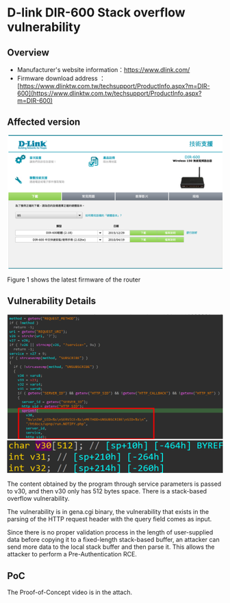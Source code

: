 # D-link DIR-600 Stack overflow vulnerability

## Overview

- Manufacturer's website information：https://www.dlink.com/
- Firmware download address ： [https://www.dlinktw.com.tw/techsupport/ProductInfo.aspx?m=DIR-600](https://www.dlinktw.com.tw/techsupport/ProductInfo.aspx?m=DIR-600)

## Affected version
![1](img/1.png)

Figure 1 shows the latest firmware of the router

## Vulnerability Details
![2](img/2.png)
![3](img/3.png)

The content obtained by the program through service parameters is passed to v30, and then v30 only has 512 bytes space. There is a stack-based overflow vulnerability.

The vulnerability is in gena.cgi binary, the vulnerability that exists in the parsing of the HTTP request header with the query field comes as input. 

Since there is no proper validation process in the length of user-supplied data before copying it to a fixed-length stack-based buffer, an attacker can send more data to the local stack buffer and then parse it. This allows the attacker to perform a Pre-Authentication RCE.

## PoC
The Proof-of-Concept video is in the attach.
